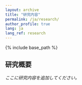 ```yaml
---
layout: archive
title: "研究内容"
permalink: /ja/research/
author_profile: true
lang: ja
lang_ref: research
---
```


{% include base_path %}

## 研究概要

*ここに研究内容を追加してください。*


